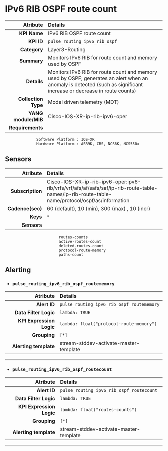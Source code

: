 
IPv6 RIB OSPF route count
====
Atribute|Details
---:|:---
**KPI Name**    | IPv6 RIB OSPF route count
**KPI ID**      | `pulse_routing_ipv6_rib_ospf`
**Category**    | Layer3-Routing
**Summary**     | Monitors IPv6 RIB for route count and memory used by OSPF
**Details**     | Monitors IPv6 RIB for route count and memory used by OSPF; generates an alert when an anomaly is detected (such as significant increase or decrease in route counts)
**Collection Type** | Model driven telemetry (MDT)
**YANG module/MIB** | Cisco-IOS-XR-ip-rib-ipv6-oper
**Requirements**    |
                  Software Platform : IOS-XR
                  Hardware Platform : ASR9K, CRS, NCS6K, NCS550x
Sensors
---
Atribute|Details
---:|:---
**Subscription** | Cisco-IOS-XR-ip-rib-ipv6-oper:ipv6-rib/vrfs/vrf/afs/af/safs/saf/ip-rib-route-table-names/ip-rib-route-table-name/protocol/ospf/as/information
**Cadence(sec)** | 60 (default), 10 (min), 300 (max) , 10 (incr)
**Keys**         | `*`
**Sensors**      |
                            routes-counts
                            active-routes-count
                            deleted-routes-count
                            protocol-route-memory
                            paths-count
     
Alerting
---

* ### `pulse_routing_ipv6_rib_ospf_routememory`
Atribute|Details
---:|:---
**Alert ID**             | ```pulse_routing_ipv6_rib_ospf_routememory```
**Data Filter Logic**    | ```lambda: TRUE```
**KPI Expression Logic** | ```lambda: float("protocol-route-memory")```
**Grouping**             | ```[*]```
**Alerting template**    | stream-stddev-activate-master-template
---

* ### `pulse_routing_ipv6_rib_ospf_routecount`
Atribute|Details
---:|:---
**Alert ID**             | ```pulse_routing_ipv6_rib_ospf_routecount```
**Data Filter Logic**    | ```lambda: TRUE```
**KPI Expression Logic** | ```lambda: float("routes-counts")```
**Grouping**             | ```[*]```
**Alerting template**    | stream-stddev-activate-master-template
---


